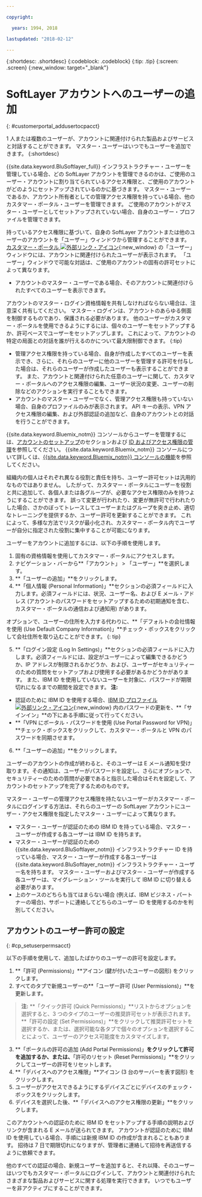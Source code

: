 ```yaml
---

copyright:

  years: 1994, 2018

lastupdated: "2018-02-12"

---
```


{:shortdesc: .shortdesc}
{:codeblock: .codeblock}
{:tip: .tip}
{:screen: .screen}
{:new_window: target="_blank"}


# SoftLayer アカウントへのユーザーの追加
{: #customerportal_addusertocpacct}

1 人または複数のユーザーが、アカウントに関連付けられた製品およびサービスと対話することができます。 マスター・ユーザーはいつでもユーザーを追加できます。
{:shortdesc}

{{site.data.keyword.BluSoftlayer_full}} インフラストラクチャー・ユーザーを管理している場合、どの SoftLayer アカウントを管理できるのかは、ご使用のユーザー・アカウントに割り当てられているアクセス権限と、ご使用のアカウントがどのようにセットアップされているのかに基づきます。 マスター・ユーザーであるか、アカウント所有者としての管理アクセス権限を持っている場合、他のカスタマー・ポータル・ユーザーを管理できます。 ご使用のアカウントがマスター・ユーザーとしてセットアップされていない場合、自身のユーザー・プロファイルを管理できます。

持っているアクセス権限に基づいて、自身の SoftLayer アカウントまたは他のユーザーのアカウントを「ユーザー」ウィンドウから管理することができます。 [カスタマー・ポータル ![外部リンク・アイコン](../icons/launch-glyph.svg)](https://control.softlayer.com/){:new_window} の「ユーザー」ウィンドウには、アカウントに関連付けられたユーザーが表示されます。 「ユーザー」ウィンドウで可能な対話は、ご使用のアカウントの固有の許可セットによって異なります。
  * アカウントのマスター・ユーザーである場合、そのアカウントに関連付けられたすべてのユーザーを表示できます。

  アカウントのマスター・ログイン資格情報を共有しなければならない場合は、注意深く共有してください。 マスター・ログインは、アカウントのあらゆる側面を制御するものであり、保護される必要があります。 他のユーザーがカスタマー・ポータルを使用できるようにするには、個々のユーザーをセットアップするか、許可ベースでユーザーをセットアップします。 これによって、アカウントの特定の局面との対話を誰が行えるのかについて最大限制御できます。
  {:tip}
  * 管理アクセス権限を持っている場合、自身が作成したすべてのユーザーを表示でき、さらに、それらのユーザーに他のユーザーを管理する許可を付与した場合は、それらのユーザーが作成したユーザーも表示することができます。 また、アカウントと関連付けられた任意のユーザーに関して、カスタマー・ポータルへのアクセス権限の編集、ユーザー状況の変更、ユーザーの削除などのアクションを実行することもできます。
  * アカウントのマスター・ユーザーでなく、管理アクセス権限も持っていない場合、自身のプロファイルのみが表示されます。  API キーの表示、VPN アクセス権限の編集、および外部認証の追加など、自身のアカウントとの対話を行うことができます。

{{site.data.keyword.Bluemix_notm}} コンソールからユーザーを管理するには、[アカウントのセットアップ](/docs/account/adminpublic.html#signing-up-for-ibm-cloud)のセクションおよび [ID およびアクセス権限の管理](/docs/iam/quickstart.html#getstarted)を参照してください。 {{site.data.keyword.Bluemix_notm}} コンソールについて詳しくは、[{{site.data.keyword.Bluemix_notm}} コンソールの機能](/docs/overview/ui.html#ui)を参照してください。

組織内の個人はそれぞれ異なる役割と責任を持ち、ユーザー許可セットは汎用的なものではありません。 したがって、カスタマー・ポータルにユーザーを役割と共に追加して、各個人または各グループが、必要なアクセス権限のみを持つようにすることができます。 誤って変更が行われたり、変更が無許可で行われたりした場合、さかのぼってトレースしてユーザーまたはグループを突き止め、適切なトレーニングを提供するか、ユーザー許可を更新することができます。 これによって、多様な方法でリスクが最小化され、カスタマー・ポータル内でユーザーが自分に指定された役割に集中することが可能になります。

ユーザーをアカウントに追加するには、以下の手順を使用します。

1. 固有の資格情報を使用してカスタマー・ポータルにアクセスします。
2. ナビゲーション・バーから**「アカウント」 > 「ユーザー」**を選択します。
3. **「ユーザーの追加」**をクリックします。
4. **「個人情報 (Personal Information)」**セクションの必須フィールドに入力します。必須フィールドには、状況、ユーザー名、および E メール・アドレス (アカウントのパスワードをセットアップするための初期通知を含む、カスタマー・ポータルの通信および通知用) があります。

  オプションで、ユーザーの住所を入力する代わりに、**「デフォルトの会社情報を使用 (Use Default Company Information)」**チェック・ボックスをクリックして会社住所を取り込むことができます。
  {: tip}

5. **「ログイン設定 (Log In Settings)」**セクションの必須フィールドに入力します。必須フィールドには、設定がユーザーによって編集できるかどうか、IP アドレスが制限されるかどうか、および、ユーザーがセキュリティーのための質問をセットアップおよび使用する必要があるかどうかがあります。 また、IBM ID を使用していないユーザーを対象に、パスワードが期限切れになるまでの期間を設定できます。
**注:**
* 認証のために IBM ID を使用する場合、[IBM ID プロファイル ![外部リンク・アイコン](../icons/launch-glyph.svg)](https://www.ibm.com/account/profile){:new_window} 内のパスワードの更新を、**「サインイン」**の下にある手順に従って行ってください。
* **「VPN にポータル・パスワードを使用 (Use Portal Password for VPN)」**チェック・ボックスをクリックして、カスタマー・ポータルと VPN のパスワードを同期させます。
6. **「ユーザーの追加」**をクリックします。

ユーザーのアカウントの作成が終わると、そのユーザーは E メール通知を受け取ります。その通知は、ユーザーがパスワードを設定し、さらにオプションで、セキュリティーのための質問が必要であると指示した場合はそれを設定して、アカウントのセットアップを完了するためのものです。

マスター・ユーザーの管理アクセス権限を持たないユーザーがカスタマー・ポータルにログインする方法は、それらのユーザーの SoftLayer アカウントにユーザー・アクセス権限を指定したマスター・ユーザーによって異なります。
  * マスター・ユーザーが認証のための IBM ID を持っている場合、マスター・ユーザーが作成する各ユーザーは IBM ID を持ちます。
  * マスター・ユーザーが認証のための {{site.data.keyword.BluSoftlayer_notm}} インフラストラクチャー ID を持っている場合、マスター・ユーザーが作成する各ユーザーは {{site.data.keyword.BluSoftlayer_notm}} インフラストラクチャー・ユーザー名を持ちます。 マスター・ユーザーおよびマスター・ユーザーが作成する各ユーザーは、マイグレーション・ツールを実行して IBM ID に切り替える必要があります。
  * 上のケースのどちらも当てはまらない場合 (例えば、IBM ビジネス・パートナーの場合)、サポートに連絡してどちらのユーザー ID を使用するのかを判別してください。

## アカウントのユーザー許可の設定
{: #cp_setuserpermsacct}

以下の手順を使用して、追加したばかりのユーザーの許可を設定します。

1. **「許可 (Permissions)」**アイコン (鍵が付いたユーザーの図形) をクリックします。
2. すべてのタブで新規ユーザーの**「ユーザー許可 (User Permissions)」**を更新します。
> **注:** **「クイック許可 (Quick Permissions)」**リストからオプションを選択すると、3 つのタイプのユーザーの推奨許可セットが表示されます。 **「許可の設定 (Set Permissions)」**をクリックして推奨許可セットを選択するか、または、選択可能な各タブで個々のオプションを選択することによって、ユーザーのアクセス可能度をカスタマイズします。
3. **「ポータルの許可の追加 (Add Portal Permissions)」**をクリックして許可を追加するか、または、**「許可のリセット (Reset Permissions)」**をクリックしてユーザーの許可をリセットします。
4. **「デバイスへのアクセス権限」**アイコン (3 台のサーバーを表す図形) をクリックします。
5. ユーザーがアクセスできるようにするデバイスごとにデバイスのチェック・ボックスをクリックします。
6. デバイスを選択した後、**「デバイスへのアクセス権限の更新」**をクリックします。

このアカウントへの認証のために IBM ID をセットアップする手順の説明およびリンクが含まれる E メールが送られてきます。 アカウントが認証のために IBM ID を使用している場合、手順には新規 IBM ID の作成が含まれることもあります。 招待は 7 日で期限切れになりますが、管理者に連絡して招待を再送信するように依頼できます。

他のすべての認証の場合、新規ユーザーを追加すると、それ以降、そのユーザーはいつでもカスタマー・ポータルにログインして、アカウントと関連付けられたさまざまな製品およびサービスに関する処理を実行できます。 いつでもユーザーを非アクティブにすることができます。
